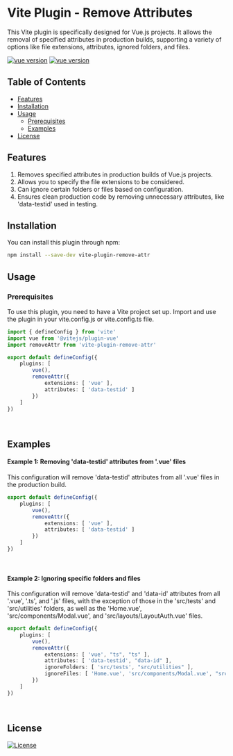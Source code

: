 # Vite Plugin - Remove Attributes

This Vite plugin is specifically designed for Vue.js projects. It allows the removal of specified attributes in
production builds, supporting a variety of options like file extensions, attributes, ignored folders, and files.

<p align="center">

[![vue version](https://img.shields.io/npm/v/remove-attr.svg)](https://www.npmjs.com/package/remove-attr)
[![vue version](https://img.shields.io/badge/vite-4.3.2-brightgreen.svg)](https://www.npmjs.com/package/remove-attr)

</p>

## Table of Contents

- [Features](#features)
- [Installation](#installation)
- [Usage](#usage)
    - [Prerequisites](#prerequisites)
    - [Examples](#examples)
- [License](#license)

## Features

1. Removes specified attributes in production builds of Vue.js projects.
2. Allows you to specify the file extensions to be considered.
3. Can ignore certain folders or files based on configuration.
4. Ensures clean production code by removing unnecessary attributes, like 'data-testid' used in testing.

## Installation

You can install this plugin through npm:

```sh
npm install --save-dev vite-plugin-remove-attr
```

## Usage

### Prerequisites

To use this plugin, you need to have a Vite project set up. Import and use the plugin in your vite.config.js or
vite.config.ts file.

```typescript
import { defineConfig } from 'vite'
import vue from '@vitejs/plugin-vue'
import removeAttr from 'vite-plugin-remove-attr'

export default defineConfig({
    plugins: [
        vue(),
        removeAttr({
            extensions: [ 'vue' ],
            attributes: [ 'data-testid' ]
        })
    ]
})

```
<br /> 

## Examples

#### Example 1: Removing 'data-testid' attributes from '.vue' files

This configuration will remove 'data-testid' attributes from all '.vue' files in the production build.

```typescript
export default defineConfig({
    plugins: [
        vue(),
        removeAttr({
            extensions: [ 'vue' ],
            attributes: [ 'data-testid' ]
        })
    ]
})
```
<br /> 

#### Example 2: Ignoring specific folders and files

This configuration will remove 'data-testid' and 'data-id' attributes from all '.vue', '.ts', and '.js' files, with the exception of those in the 'src/tests' and 'src/utilities' folders, as well as the 'Home.vue', 'src/components/Modal.vue', and 'src/layouts/LayoutAuth.vue' files.
```typescript
export default defineConfig({
    plugins: [
        vue(),
        removeAttr({
            extensions: [ 'vue', "ts", "ts" ],
            attributes: [ 'data-testid', "data-id" ],
            ignoreFolders: [ 'src/tests', "src/utilities" ],
            ignoreFiles: [ 'Home.vue', 'src/components/Modal.vue', "src/layouts/LayoutAuth.vue" ]
        })
    ]
})
```

<br /> 

## License
[![License](https://img.shields.io/badge/LICENSE-GPL--3.0-orange)](https://github.com/mustafadalga/remove-attr/blob/main/LICENSE)



